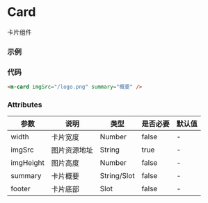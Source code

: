 # Card
卡片组件

### 示例
<m-card imgSrc="/logo.png" summary="概要" />

### 代码
```html
<m-card imgSrc="/logo.png" summary="概要" />
```

### Attributes
| 参数 | 说明 | 类型 | 是否必要 | 默认值 |
| ---  | --- | ---  |   ---   |   ---  |
| width | 卡片宽度 | Number | false | - |
| imgSrc | 图片资源地址 | String | true | - |
| imgHeight | 图片高度 | Number | false | - |
| summary | 卡片概要 | String/Slot | false | - |
| footer | 卡片底部 | Slot | false | - |